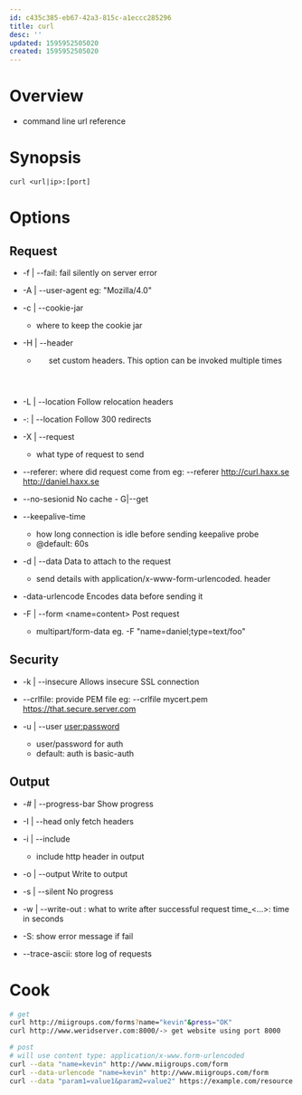 ```yaml
---
id: c435c385-eb67-42a3-815c-a1eccc285296
title: curl
desc: ''
updated: 1595952505020
created: 1595952505020
---
```

# Overview
- command line url reference

# Synopsis
```
curl <url|ip>:[port]
```

# Options

## Request

- -f | --fail: fail silently on server error

- -A | --user-agent <agent string>
    eg: "Mozilla/4.0"

- -c | --cookie-jar <filename>
    - where to keep the cookie jar
    
- -H | --header <header>
    - set custom headers. This option can be invoked multiple times

- -L | --location
    Follow relocation headers

- -: | --location
    Follow 300 redirects

- -X | --request <cmd>
    - what type of request to send

- --referer: where did request come from
    eg: --referer http://curl.haxx.se http://daniel.haxx.se

- --no-sesionid
    No cache
        - G|--get

- --keepalive-time <seconds>
    - how long connection is idle before sending keepalive probe
    - @default: 60s

- -d | --data <data>
    Data to attach to the request
    - send details with application/x-www-form-urlencoded. header

- -data-urlencode <data>
    Encodes data before sending it

- -F | --form <name=content>
    Post request
    - multipart/form-data
        eg.
            -F "name=daniel;type=text/foo"

## Security
- -k | --insecure
    Allows insecure SSL connection

- --crlfile: provide PEM file
    eg: --crlfile mycert.pem https://that.secure.server.com

- -u | --user <user:password>
    - user/password for auth
    - default: auth is basic-auth


## Output

- -# | --progress-bar
    Show progress

- -I | --head
    only fetch headers

- -i | --include
    - include http header in output

- -o | --output <file>
    Write to output

- -s | --silent
    No progress

- -w | --write-out <format> : what to write after successful request
    time_<...>: time in seconds

- -S: show error message if fail

- --trace-ascii: store log of requests

# Cook

```sh
# get
curl http://miigroups.com/forms?name="kevin"&press="OK"
curl http://www.weridserver.com:8000/-> get website using port 8000

# post
# will use content type: application/x-www.form-urlencoded
curl --data "name=kevin" http://www.miigroups.com/form
curl --data-urlencode "name=kevin" http://www.miigroups.com/form
curl --data "param1=value1&param2=value2" https://example.com/resource.cgi
```
